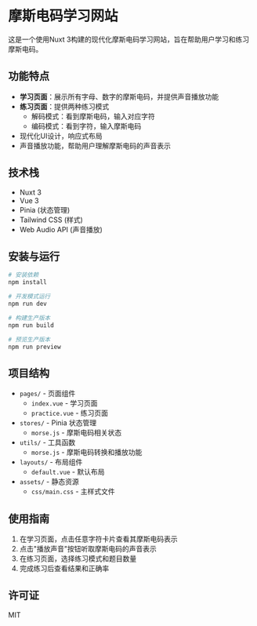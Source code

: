 # 摩斯电码学习网站

这是一个使用Nuxt 3构建的现代化摩斯电码学习网站，旨在帮助用户学习和练习摩斯电码。

## 功能特点

- **学习页面**：展示所有字母、数字的摩斯电码，并提供声音播放功能
- **练习页面**：提供两种练习模式
  - 解码模式：看到摩斯电码，输入对应字符
  - 编码模式：看到字符，输入摩斯电码
- 现代化UI设计，响应式布局
- 声音播放功能，帮助用户理解摩斯电码的声音表示

## 技术栈

- Nuxt 3
- Vue 3
- Pinia (状态管理)
- Tailwind CSS (样式)
- Web Audio API (声音播放)

## 安装与运行

```bash
# 安装依赖
npm install

# 开发模式运行
npm run dev

# 构建生产版本
npm run build

# 预览生产版本
npm run preview
```

## 项目结构

- `pages/` - 页面组件
  - `index.vue` - 学习页面
  - `practice.vue` - 练习页面
- `stores/` - Pinia 状态管理
  - `morse.js` - 摩斯电码相关状态
- `utils/` - 工具函数
  - `morse.js` - 摩斯电码转换和播放功能
- `layouts/` - 布局组件
  - `default.vue` - 默认布局
- `assets/` - 静态资源
  - `css/main.css` - 主样式文件

## 使用指南

1. 在学习页面，点击任意字符卡片查看其摩斯电码表示
2. 点击"播放声音"按钮听取摩斯电码的声音表示
3. 在练习页面，选择练习模式和题目数量
4. 完成练习后查看结果和正确率

## 许可证

MIT
